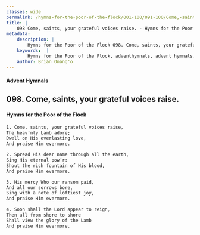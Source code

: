 ```yaml
---
classes: wide
permalink: /hymns-for-the-poor-of-the-flock/001-100/091-100/Come,-saints,-your-grateful-voices-raise/
title: |
    098 Come, saints, your grateful voices raise. - Hymns for the Poor of the Flock
metadata:
    description: |
        Hymns for the Poor of the Flock 098. Come, saints, your grateful voices raise.. Come, saints, your grateful voices raise, The heav’nly Lamb adore; Dwell on His everlasting love, And praise Him evermore. 
    keywords:  |
        Hymns for the Poor of the Flock, adventhymnals, advent hymnals, Come, saints, your grateful voices raise., Come, saints, your grateful voices raise,, 
    author: Brian Onang'o
---
```


#### Advent Hymnals
## 098. Come, saints, your grateful voices raise.
####  Hymns for the Poor of the Flock

```txt
1. Come, saints, your grateful voices raise,
The heav’nly Lamb adore;
Dwell on His everlasting love,
And praise Him evermore.

2. Spread His dear name through all the earth,
Sing His eternal pow’r:
Shout the rich fountain of His blood,
And praise Him evermore.

3. His mercy Who our ransom paid,
And all our sorrows bore,
Sing with a note of loftiest joy,
And praise Him evermore.

4. Soon shall the Lord appear to reign,
Then all from shore to shore 
Shall view the glory of the Lamb 
And praise Him evermore.
```